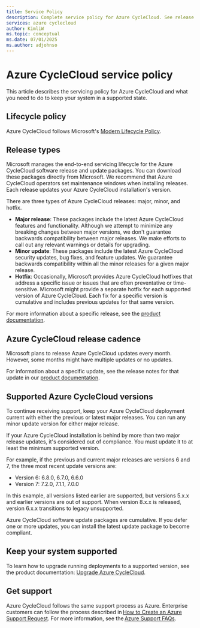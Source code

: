 ```yaml
---
title: Service Policy
description: Complete service policy for Azure CycleCloud. See release types, release cadence, supported Azure CycleCloud versions, how to get support, and more.
services: azure cyclecloud
author: KimliW
ms.topic: conceptual
ms.date: 07/01/2025
ms.author: adjohnso
---
```


# Azure CycleCloud service policy

This article describes the servicing policy for Azure CycleCloud and what you need to do to keep your system in a supported state.

## Lifecycle policy

Azure CycleCloud follows Microsoft's [Modern Lifecycle Policy](https://support.microsoft.com/help/30881/modern-lifecycle-policy).

## Release types

Microsoft manages the end-to-end servicing lifecycle for the Azure CycleCloud software release and update packages. You can download these packages directly from Microsoft. We recommend that Azure CycleCloud operators set maintenance windows when installing releases. Each release updates your Azure CycleCloud installation's version.

There are three types of Azure CycleCloud releases: major, minor, and hotfix.

* **Major release**: These packages include the latest Azure CycleCloud features and functionality. Although we attempt to minimize any breaking changes between major versions, we don't guarantee backwards compatibility between major releases. We make efforts to call out any relevant warnings or details for upgrading.
* **Minor update**: These packages include the latest Azure CycleCloud security updates, bug fixes, and feature updates. We guarantee backwards compatibility within all the minor releases for a given major release.
* **Hotfix**: Occasionally, Microsoft provides Azure CycleCloud hotfixes that address a specific issue or issues that are often preventative or time-sensitive. Microsoft might provide a separate hotfix for each supported version of Azure CycleCloud. Each fix for a specific version is cumulative and includes previous updates for that same version.

For more information about a specific release, see the [product documentation](/azure/cyclecloud/release-notes).

## Azure CycleCloud release cadence

Microsoft plans to release Azure CycleCloud updates every month. However, some months might have multiple updates or no updates.

For information about a specific update, see the release notes for that update in our [product documentation](/azure/cyclecloud/release-notes).

## Supported Azure CycleCloud versions

To continue receiving support, keep your Azure CycleCloud deployment current with either the previous or latest major releases. You can run any minor update version for either major release.

If your Azure CycleCloud installation is behind by more than two major release updates, it's considered out of compliance. You must update it to at least the minimum supported version.

For example, if the previous and current major releases are versions 6 and 7, the three most recent update versions are:

* Version 6:  6.8.0, 6.7.0, 6.6.0
* Version 7:  7.2.0, 7.1.1, 7.0.0

In this example, all versions listed earlier are supported, but versions 5.x.x and earlier versions are out of support. When version 8.x.x is released, version 6.x.x transitions to legacy unsupported.

Azure CycleCloud software update packages are cumulative. If you defer one or more updates, you can install the latest update package to become compliant.

## Keep your system supported

To learn how to upgrade running deployments to a supported version, see the product documentation: [Upgrade Azure CycleCloud](~/articles/cyclecloud/how-to/upgrade-and-migrate.md).

## Get support

Azure CycleCloud follows the same support process as Azure. Enterprise customers can follow the process described in [How to Create an Azure Support Request](/azure/azure-supportability/how-to-create-azure-support-request). For more information, see the [Azure Support FAQs](https://azure.microsoft.com/support/faq/).
